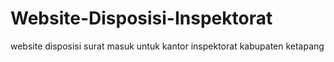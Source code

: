# Website-Disposisi-Inspektorat
website disposisi surat masuk untuk kantor inspektorat kabupaten ketapang
